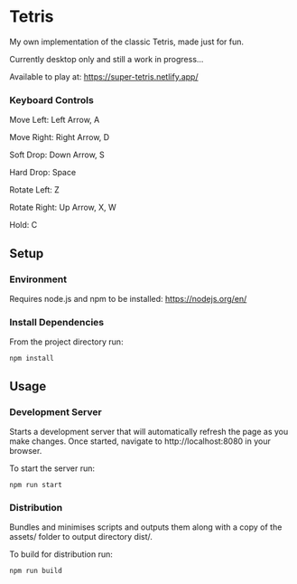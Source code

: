 # Tetris

My own implementation of the classic Tetris, made just for fun.

Currently desktop only and still a work in progress...

Available to play at: https://super-tetris.netlify.app/

### Keyboard Controls

Move Left: Left Arrow, A

Move Right: Right Arrow, D

Soft Drop: Down Arrow, S

Hard Drop: Space

Rotate Left: Z

Rotate Right: Up Arrow, X, W

Hold: C

## Setup

### Environment

Requires node.js and npm to be installed: https://nodejs.org/en/

### Install Dependencies

From the project directory run:

`npm install`

## Usage

### Development Server

Starts a development server that will automatically refresh the page as you make changes. Once started, navigate to http://localhost:8080 in your browser.

To start the server run:

`npm run start`

### Distribution

Bundles and minimises scripts and outputs them along with a copy of the assets/ folder to output directory dist/.

To build for distribution run:

`npm run build`

